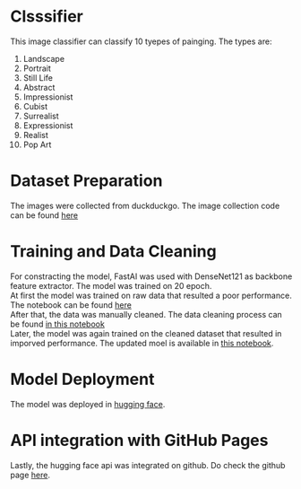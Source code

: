 # Clsssifier
This image classifier can classify 10 tyepes of painging. The types are: <br>
1. Landscape
2. Portrait
3. Still Life
4. Abstract
5. Impressionist
6. Cubist
7. Surrealist
8. Expressionist
9. Realist
10. Pop Art
# Dataset Preparation
The images were collected from duckduckgo. The image collection code can be found [here](https://www.kaggle.com/code/naifislam/download-image-from-duckduckgo)
# Training and Data Cleaning
For constracting the model, FastAI was used with DenseNet121 as backbone feature extractor. The model was trained on 20 epoch. <br>
At first the model was trained on raw data that resulted a poor performance. The notebook can be found [here](https://www.kaggle.com/code/naifislam/painting-classification-with-fastai?scriptVersionId=135915170) <br>
After that, the data was manually cleaned. The data cleaning process can be found [in this notebook](https://github.com/NifulIslam/Painting-Classifier/blob/main/notebooks/Data%20Clean.ipynb) <br>
Later, the model was again trained on the cleaned dataset that resulted in imporved performance. The updated moel is available in [this notebook](https://www.kaggle.com/code/naifislam/painting-classification-with-fastai?scriptVersionId=136266989).

# Model Deployment
The model was deployed in [hugging face](https://huggingface.co/spaces/NifulIslam/Painting-Classification). 
# API integration with GitHub Pages
Lastly, the hugging face api was integrated on github. Do check the github page [here](https://nifulislam.github.io/Painting-Classifier/).

